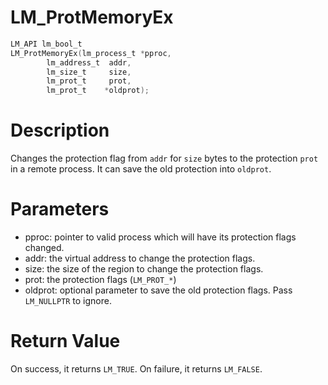 # LM_ProtMemoryEx

```c
LM_API lm_bool_t
LM_ProtMemoryEx(lm_process_t *pproc,
        lm_address_t  addr,
        lm_size_t     size,
        lm_prot_t     prot,
        lm_prot_t    *oldprot);
```

# Description

Changes the protection flag from `addr` for `size` bytes to the protection `prot` in a remote process. It can save the old protection into `oldprot`.

# Parameters

- pproc: pointer to valid process which will have its protection flags changed.
- addr: the virtual address to change the protection flags.
- size: the size of the region to change the protection flags.
- prot: the protection flags (`LM_PROT_*`)
- oldprot: optional parameter to save the old protection flags. Pass `LM_NULLPTR` to ignore.

# Return Value

On success, it returns `LM_TRUE`. On failure, it returns `LM_FALSE`.

